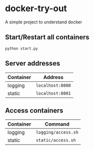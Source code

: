 # docker-try-out
A simple project to understand docker

## Start/Restart all containers
`python start.py`
## Server addresses
Container | Address
------------ | -------------
logging | `localhost:8080`
static | `localhost:8081`
## Access containers
Container | Command
------------ | -------------
logging | `logging/access.sh`
static | `static/access.sh`
